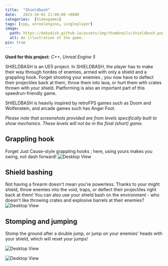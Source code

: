 ```yaml
---
title:  "Shieldbash"
date:   2023-10-01 21:00:00 +0800
categories:  [Videogames]
tags: [cpp, unrealengine, singleplayer]
image:
  path: https://dekadisk.github.io/assets/img/thumbnails/shieldbash.png
  alt: An illustration of the game.
pin: true
---
```


__Used for this project__: *C++, Unreal Engine 5*

SHIELDBASH is an UE5 project. In SHIELDBASH, the player has to make their way through hordes of enemies, armed with only a shield and a grappling hook. Forget shooting your enemies ; you now have to deflect their projectiles back at them, throw them into lava, or hurt them with crates thrown with your shield. Platforming is also an important part of this speedrun-friendly game. 

SHIELDBASH is heavily inspired by retroFPS games such as Doom and Wolfenstein, and arcade games such has Anger Foot.

_Please note that screenshots provided are from levels specifically built to show mechanics. These levels will not be in the final (short) game._

## Grappling hook

Forget Just Cause-style grappling hooks ; here, using yours makes you swing, not dash forward! 
![Desktop View](https://dekadisk.github.io/assets/img/gifs/Swinging.gif)

## Shield bashing

Not having a firearm doesn't mean you're powerless. Thanks to your might shield, throw enemies into the void, traps, or deflect their projectiles right back at them! You can also use your shield bash on the environment - who doesn't like throwing crates and explosive barrels at their enemies?
![Desktop View](https://dekadisk.github.io/assets/img/gifs/ReflectBalls.gif)

## Stomping and jumping

Stomp the ground after a double jump, or jump on your enemies' heads with your shield, which will reset your jumps!

![Desktop View](https://dekadisk.github.io/assets/img/gifs/Stomp.gif)

![Desktop View](https://dekadisk.github.io/assets/img/gifs/HeadJump.gif)
